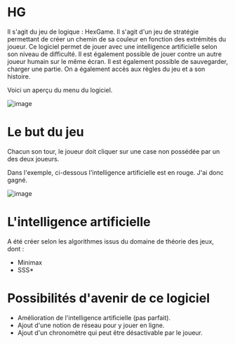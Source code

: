 # HG

Il s'agit du jeu de logique : HexGame. Il s'agit d'un jeu de stratégie permettant de créer un chemin de sa couleur en fonction des extrémités du joueur. Ce logiciel permet de jouer avec une intelligence artificielle selon son niveau de difficulté. Il est également possible de jouer contre un autre joueur humain sur le même écran. Il est également possible de sauvegarder, charger une partie. 
On a également accès aux règles du jeu et a son histoire.

Voici un aperçu du menu du logiciel. 

![image](https://github.com/user-attachments/assets/d82f5c0f-b303-4da5-914e-7843b1216d68)

# Le but du jeu 

Chacun son tour, le joueur doit cliquer sur une case non possédée par un des deux joueurs.

Dans l'exemple, ci-dessous l'intelligence artificielle est en rouge. J'ai donc gagné.

![image](https://github.com/user-attachments/assets/93cd9fa7-a135-47b5-a63b-4f2f1f905260)

# L'intelligence artificielle 

A été créer selon les algorithmes issus du domaine de théorie des jeux, dont :
- Minimax
- SSS*

# Possibilités d'avenir de ce logiciel

- Amélioration de l'intelligence artificielle (pas parfait).
- Ajout d'une notion de réseau pour y jouer en ligne. 
- Ajout d'un chronomètre qui peut être désactivable par le joueur.

